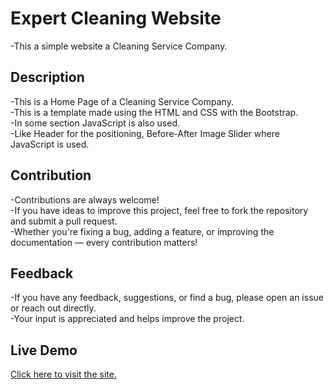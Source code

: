 # Expert Cleaning Website
-This a simple website a Cleaning Service Company.

## Description
-This is a Home Page of a Cleaning Service Company.
<br>
-This is a template made using the HTML and CSS with the Bootstrap.
<br>
-In some section JavaScript is also used.
<br>
-Like Header for the positioning, Before-After Image Slider where JavaScript is used.
<br>

## Contribution
-Contributions are always welcome!
<br>
-If you have ideas to improve this project, feel free to fork the repository and submit a pull request.
<br>
-Whether you're fixing a bug, adding a feature, or improving the documentation — every contribution matters!

## Feedback
-If you have any feedback, suggestions, or find a bug, please open an issue or reach out directly.  
-Your input is appreciated and helps improve the project.

## Live Demo
[Click here to visit the site.](https://jineshkhalas.github.io/Expert-Cleaning-Website/)
